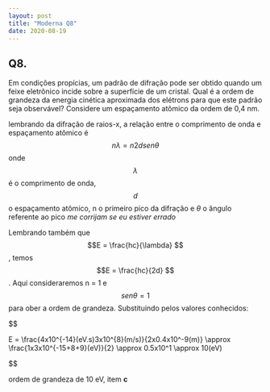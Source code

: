 ```yaml
---
layout: post
title: "Moderna Q8"
date: 2020-08-19
---
```


## Q8.

Em condições propícias, um padrão de difração pode ser obtido quando um feixe eletrônico incide sobre a superfície de um cristal. Qual é a ordem de grandeza da energia cinética aproximada dos elétrons para que este padrão seja observável? Considere um espaçamento atômico da ordem de 0,4 nm.

lembrando da difração de raios-x, a relação entre o comprimento de onda e espaçamento atômico é $$n\lambda = n2dsen\theta   $$ onde $$\lambda$$ é o comprimento de onda, $$ d $$ o espaçamento atômico, n o primeiro pico da difração e $\theta$ o ângulo referente ao pico 
*me corrijam se eu estiver errado*

Lembrando também que $$E = \frac{hc}{\lambda} $$, temos $$E = \frac{hc}{2d} $$. Aqui consideraremos n = 1 e $$sen\theta = 1 $$ para ober a ordem de grandeza. Substituindo pelos valores conhecidos:

$$

E = \frac{4x10^{-14}(eV.s)3x10^{8}(m/s)}{2x0.4x10^-9(m)} \approx \frac{1x3x10^{-15+8+9}(eV)}{2} \approx 0.5x10^1 \approx 10(eV)

$$

ordem de grandeza de 10 eV, item **c**


